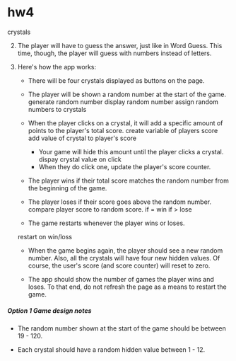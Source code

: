 # hw4
crystals

2. The player will have to guess the answer, just like in Word Guess. This time, though, the player will guess with numbers instead of letters. 

3. Here's how the app works:



   * There will be four crystals displayed as buttons on the page.

   * The player will be shown a random number at the start of the game.
   generate random number
   display random number
   assign random numbers to crystals

   * When the player clicks on a crystal, it will add a specific amount of points to the player's total score. 
   create variable of players score
   add value of crystal to player's score

     * Your game will hide this amount until the player clicks a crystal.
     dispay crystal value on click
     * When they do click one, update the player's score counter.

   * The player wins if their total score matches the random number from the beginning of the game.

   * The player loses if their score goes above the random number.
   compare player score to random score. if  = win if > lose

   * The game restarts whenever the player wins or loses.

   restart on win/loss

     * When the game begins again, the player should see a new random number. Also, all the crystals will have four new hidden values. Of course, the user's score (and score counter) will reset to zero.

   * The app should show the number of games the player wins and loses. To that end, do not refresh the page as a means to restart the game.

##### Option 1 Game design notes

* The random number shown at the start of the game should be between 19 - 120.

* Each crystal should have a random hidden value between 1 - 12.


